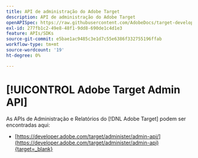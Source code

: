 ```yaml
---
title: API de administração do Adobe Target
description: API de administração do Adobe Target
openAPISpec: https://raw.githubusercontent.com/AdobeDocs/target-developers/main/src/admin-api.json
exl-id: 277fb1c2-49e8-48f1-9dd8-690de1c4d1e3
feature: APIs/SDKs
source-git-commit: e5bae1ac9485c3e1d7c55e6386f332755196ffab
workflow-type: tm+mt
source-wordcount: '19'
ht-degree: 0%

---
```


# [!UICONTROL Adobe Target Admin API]

As APIs de Administração e Relatórios do [!DNL Adobe Target] podem ser encontradas aqui:

* [https://developer.adobe.com/target/administer/admin-api/](https://developer.adobe.com/target/administer/admin-api){target=_blank}
